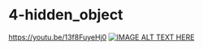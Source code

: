 # 4-hidden_object
https://youtu.be/13f8FuyeHj0
[![IMAGE ALT TEXT HERE](https://img.youtube.com/vi/13f8FuyeHj0/0.jpg)](https://www.youtube.com/watch?v=13f8FuyeHj0)
